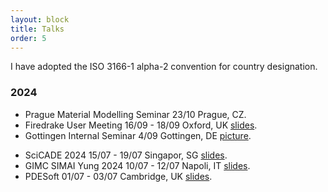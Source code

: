 ```yaml
---
layout: block
title: Talks
order: 5
---
```

I have adopted the ISO 3166-1 alpha-2 convention for country designation.
### 2024
  * Prague Material Modelling Seminar
    23/10
    Prague, CZ.
  * Firedrake User Meeting
    16/09 - 18/09
    Oxford, UK [slides](./assets/slides/firedrake2024.pdf).
  * Gottingen Internal Seminar 
    4/09
    Gottingen, DE [picture](./assets/images/gottingen.jpeg).
<!--more-->
  * SciCADE 2024
    15/07 - 19/07
    Singapor, SG [slides](./assets/slides/scicade.pdf).
  * GIMC SIMAI Yung 2024
    10/07 - 12/07
    Napoli, IT [slides](./assets/slides/gimc.pdf). 
  * PDESoft 
    01/07 - 03/07
    Cambridge, UK [slides](./assets/slides/pdesoft.pdf). 

